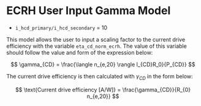 # ECRH User Input Gamma Model

- `i_hcd_primary/i_hcd_secondary` = 10 

This model allows the user to input a scaling factor to the current drive efficiency with the variable `eta_cd_norm_ecrh`. The value of this variable should follow the value and form of the expression below:

$$
\gamma_{CD} = \frac{\langle n_{e,20} \rangle I_{CD}R_0}{P_{CD}}
$$

The current drive efficiency is then calculated with $\gamma_{CD}$ in the form below:

$$
\text{Current drive efficiency [A/W]} =  \frac{\gamma_{CD}}{R_{0} n_{e,20}}
$$                